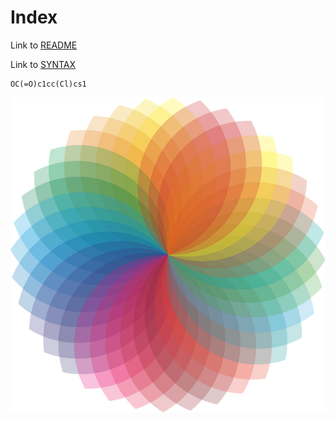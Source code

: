 # Index

Link to [README](./README.md)

Link to [SYNTAX](./SYNTAX.mmd)

```smiles
OC(=O)c1cc(Cl)cs1
```

![](./spectra.png)